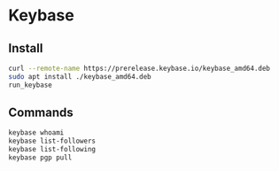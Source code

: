 # Keybase

## Install

```bash
curl --remote-name https://prerelease.keybase.io/keybase_amd64.deb
sudo apt install ./keybase_amd64.deb
run_keybase
```

## Commands

```bash
keybase whoami
keybase list-followers
keybase list-following
keybase pgp pull
```